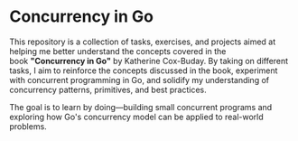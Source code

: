 # Concurrency in Go
This repository is a collection of tasks, exercises, and projects aimed at helping me better understand the concepts covered in the book **"Concurrency in Go"** by Katherine Cox-Buday. By taking on different tasks, I aim to reinforce the concepts discussed in the book, experiment with concurrent programming in Go, and solidify my understanding of concurrency patterns, primitives, and best practices.

The goal is to learn by doing—building small concurrent programs and exploring how Go's concurrency model can be applied to real-world problems.
